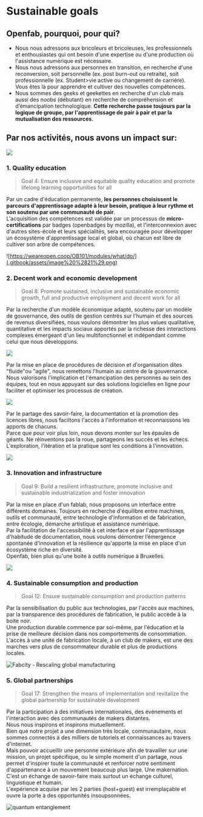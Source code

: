 # Sustainable goals

## Openfab, pourquoi, pour qui?

* Nous nous adressons aux bricoleurs et bricoleuses, les professionnels et enthousiastes qui ont besoin d'une expertise ou d'une production où l'assistance numérique est nécessaire.
* Nous nous adressons aux personnes en transition, en recherche d'une reconversion, soit personnelle \(ex. post burn-out ou retraite\), soit professionnelle \(ex. Student&gt;vie active ou changement de carrière\). Vous êtes là pour apprendre et cultiver des nouvelles compétences.
* Nous sommes des geeks et geekettes en recherche d'un club mais aussi des noobs \(débutant\) en recherche de compréhension et d’émancipation technologique.  **Cette recherche passe toujours par la logique de groupe, par l'apprentissage de pair à pair et par la mutualisation des ressources.**

## Par nos activités, nous avons un impact sur: 

![](https://user-images.githubusercontent.com/12049360/68319787-26ec5f00-00bf-11ea-96fd-985e02c4fdb5.jpg)



### **1. Quality education**

> Goal 4: Ensure inclusive and equitable quality education and promote lifelong learning opportunities for all

Par un cadre d'éducation permanente, **les personnes choisissent le parcours d'apprentissage adapté à leur besoin, pratique à leur rythme et son soutenu par une communauté de pair**.   
L'acquisition des compétences est validée par un processus de **micro-certifications** par badges \(openbadges by mozilla\), et l'interconnexion avec d'autres sites-école et leurs spécialités, sera encouragée pour développer un écosystème d'apprentissage local et global, où chacun est libre de cultiver son arbre de compétences.

![https://weareopen.coop/OB101/modules/what/do/](.gitbook/assets/image%20%2821%29.png)

###  2. **Decent work and economic development**

> Goal 8: Promote sustained, inclusive and sustainable economic growth, full and productive employment and decent work for all

Par la recherche d'un modèle économique adapté, soutenu par un modèle de gouvernance, des outils de gestion centrés sur l'humain et des sources de revenus diversifiées, nous voulons démontrer les plus values qualitative, quantitative et les impacts sociaux apportés par la richesse des interactions complexes émergeant d'un lieu multifonctionnel et indépendant comme celui que nous développons. 

![](.gitbook/assets/image%20%2817%29.png)

Par la mise en place de procédures de décision et d'organisation dites "fluide"ou "agile", nous remettons l'humain au centre de la gouvernance.  
Nous valorisons l'implication et l'émancipation des personnes au sein des équipes, tout en nous appuyant sur des solutions logicielles en ligne pour faciliter et optimiser les processus de création. 

![](.gitbook/assets/image%20%2815%29.png)

Par le partage des savoir-faire, la documentation et la promotion des licences libres, nous faciltons l'accès à l'information et reconnaissons les apports de chacuns.   
Parce que pour voir plus loin, nous devons monter sur les épaules de géants. Ne réinventons pas la roue, partageons les succès et les échecs. L'exploration, l'itération et la pratique sont les conditions à l'innovation.  

![](.gitbook/assets/image%20%281%29.png)

###  3. **Innovation and infrastructure**

> Goal 9: Build a resilient infrastructure, promote inclusive and sustainable industrialization and foster innovation

Par la mise en place d'un fablab, nous proposons un interface entre différents domaines. Toujours en recherche d'équilibre entre machines, outils et communauté, entre technologie d'information et de fabrication, entre écologie, démarche artistique et assistance numérique.   
Par la facilitation de l'accessibilité à cet interface et par l'apprentissage d'habitude de documentation, nous voulons démontrer l’émergence spontanée d'innovation et la résilience qu'apporte la mise en place d'un écosystème riche en diversité.   
Openfab, bien plus qu'une boite à outils numérique à Bruxelles.

![](.gitbook/assets/image%20%282%29.png)

### **4. Sustainable consumption and production**

> Goal 12: Ensure sustainable consumption and production patterns

Par la sensibilisation du public aux technologies, par l'accès aux machines, par la transparence des procédures de fabrication, le public accède à la boite noir.  
Une production durable commence par soi-même, par l'éducation et la prise de meilleure décision dans nos comportements de consommation.  
L'accès à une unité de fabrication locale, à un club de makers, est une des marches vers plus de consommateur durable et plus de productions locales.

![Fabcity - Rescaling global manufacturing](.gitbook/assets/image%20%283%29.png)

### **5. Global partnerships**

> Goal 17: Strengthen the means of implementation and revitalize the global partnership for sustainable development

Par la participation à des initiatives internationales, des événements et l'interaction avec des communautés de makers distantes.   
Nous nous inspirons et inspirons mutuellement.   
Bien que notre projet a une dimension très locale, communautaire, nous sommes connectés à des milliers de tutoriels et connaissances au travers d'internet.   
Mais pouvoir accueillir une personne extérieure afin de travailler sur une mission, un projet spécifique, ou le simple moment d'un partage, nous permet d'inspirer toute la communauté et renforcer notre sentiment d'appartenance à un mouvement beaucoup plus large. Une makernation.  
C'est un échange de savoir-faire mais surtout un échange culturel, linguistique et humain.   
L'expérience acquise par les 2 parties \(host+guest\) est irremplaçable et ouvre la porte à des opportunités insoupsonnées.

![quantum entanglement](.gitbook/assets/image%20%2813%29.png)

